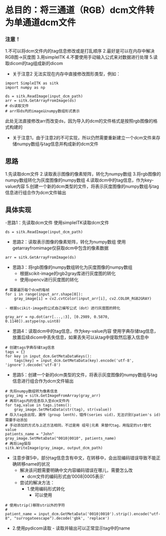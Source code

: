 
# 总目的：将三通道（RGB）dcm文件转为单通道dcm文件
### 注意！
1.不可以将dcm文件内的tag信息修改或是打乱顺序
2.最好是可以在内存中解决RGB图->灰度图
3.用simpleITK
4.不要使用手动输入公式来对数据进行处理
5.读取dicom的tag组成新的dicom

 - 关于注意2
无法实现在内存中直接修改图形类型，例如：
```
import SimpleITK as sitk
import numpy as np

ds = sitk.ReadImage(input_dcm_path)
arr = sitk.GetArrayFromImage(ds)
# ds读取文件
# arr将ds内的image以numpy数组形式表示
```
此处无法直接修改arr而改变ds，因为导入的dcm的文件格式是按照rgb图像的格式构建的
- 关于注意1，由于注意2的不可实现，所以仍然需要重新建立一个dcm文件来存储numpy数组与tag信息并构成新的dcm文件

## 思路
1.先读取dcm文件
2.读取表示图像的像素矩阵，转化为numpy数组
3.将rgb图像的numpy数组转化为灰度图像的numpy数组
4.读取dcm中的tag信息，作为key-value内容
5.创建一个新的dcm类型的文件，将表示灰度图像的numpy数组与tag信息进行组合作为dcm文件输出


## 具体实现
-思路1：先读取dcm文件
使用simpleITK读取dcm文件
```
ds = sitk.ReadImage(input_dcm_path)
```
- 思路2：读取表示图像的像素矩阵，转化为numpy数组
使用getarrayfromimage仅获取dcm中包含的像素数据
```
arr = sitk.GetArrayFromImage(ds)
```
- 思路3：将rgb图像的numpy数组转化为灰度图像的numpy数组
	- 根据scikit-image的rgb2gray库进行灰度图的转化
	- 使用opencv进行灰度图的转化
```
# 需要遍历每个dcm的每帧
for i in range(input_arr.shape[0]):
	gray_image[i] = cv2.cvtColor(input_arr[i], cv2.COLOR_RGB2GRAY)
```
	- 根据scikit-image的公式自己编写公式（dot）进行灰度图的转化
```
gray_arr = np.dot(arr[...,:3], [0.2989, 0.5870, 0.1140]).astype(np.uint8)
```
- 思路4：读取dcm中的tag信息，作为key-value内容
使用字典存储tag信息，放置后续dicom中丢失信息，如果丢失可以从tag中提取然后塞入信息中
```
# 创建tags字典存储tag信息
tags = {}
for key in input_dcm.GetMetaDataKeys():
	tags[key] = input_dcm.GetMetaData(key).encode('utf-8', 'ignore').decode('utf-8')
```
- 思路5：创建一个新的dcm类型的文件，将表示灰度图像的numpy数组与tag信息进行组合作为dcm文件输出
```
# 先将numpy数组转为像素信息
gray_img = sitk.GetImageFromArray(gray_arr)
# 再将tags内的信息存入至dcm文件内
for tag,value in tags.items():
	gray_image.SetMetaData(str(tag), str(value))
# 存入tag会出现，漏传（group lenth），错传(series uid)，无法识别(patien's id)需要手动添加
# 手动添加的方式与上述方法相同，不过是用 组号|元素 来替代tag，用指定的str替代value
patients_name = "John"
gray_image.SetMetaData("0010|0010", patients_name)
# 再将img保存
sitk.WriteImage(gray_image, output_dcm_path)
```
- 注意步骤5中，部分tag信息含有中文，在转移中，会出现编码错误导致不能正确转移name的状况
	- 解决该问题需要明确中文内容编码错误在哪儿，需要怎么改
		- dcm文件的编码形式由’0008|0005表示‘
	- 尝试的解决方法：
		- 1.使用编码形式转化
			- 可以使用
```
# 使用strip()移除str以外的字符
# 
patient_name = input_dcm.GetMetaData('0010|0010').strip().encode("utf-8", "surrogateescape").decode('gbk', 'replace')
```

- 2.使用pydicom读取
			- 读取并输出可以正常显示tag中的name






<!--stackedit_data:
eyJoaXN0b3J5IjpbLTExOTUyMDg0OTEsLTEyNDAzODQwNjIsLT
E3MzYzMTMyMSwxNzA1MjEwNDQyLDE1MTk3ODczMzUsMTI3MzY3
MDgxMCwtMTg4NTU0NjU1NywtMTExNTc2NjY4OCwxNzkwODM4OT
Q3LC0xODAwODcxMjM1LDkyMDMxMDI2NiwtNDE4NjcyNTQxLC00
NjQ4OTQyNzksMTQxNzM0ODk1LDIwNzI1MDM0OTcsLTY3NTQ1Nz
k4OCwtMTU0ODM4NzI2LDIwNDAyOTc2MjJdfQ==
-->